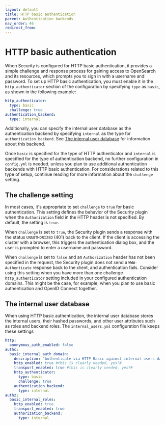 ```yaml
---
layout: default
title: HTTP basic authentication
parent: Authentication backends
nav_order: 46
redirect_from:
---
```



# HTTP basic authentication

When Security is configured for HTTP basic authentication, it provides a simple challenge and response process for gaining access to OpenSearch and its resources, which prompts you to sign in with a username and password. To set up HTTP basic authentication, you must enable it in the `http_authenticator` section of the configuration by specifying `type` as `basic`, as shown in the following example:

```yml
http_authenticator:
  type: basic
  challenge: true
authentication_backend:
  type: internal
```

Additionally, you can specify the internal user database as the authentication backend by specifying `internal` as the type for `authentication_backend`. See [The internal user database](#the-internal-user-database) for information about this backend.

Once `basic` is specified for the type of HTTP authenticator and `internal` is specified for the type of authentication backend, no further configuration in `config.yml` is needed, unless you plan to use additional authentication backends with HTTP basic authentication. For considerations related to this type of setup, continue reading for more information about the `challenge` setting.

## The challenge setting

In most cases, it's appropriate to set `challenge` to `true` for basic authentication. This setting defines the behavior of the Security plugin when the `Authorization` field in the HTTP header is not specified. By default, the setting is `true`.

When `challenge` is set to `true`, the Security plugin sends a response with the status `UNAUTHORIZED` (401) back to the client. If the client is accessing the cluster with a browser, this triggers the authentication dialog box, and the user is prompted to enter a username and password.

When `challenge` is set to `false` and an `Authorization` header has not been specified in the request, the Security plugin does not send a `WWW-Authenticate` response back to the client, and authentication fails. Consider using this setting when you have more than one challenge `http_authenticator` setting included in your configured authentication domains. This might be the case, for example, when you plan to use basic authentication and OpenID Connect together.


## The internal user database

When using HTTP basic authentication, the internal user database stores the internal users, their hashed passwords, and other user attributes such as roles and backend roles. The `internal_users.yml` configuration file keeps these settings 

```yml
http:
  anonymous_auth_enabled: false
authc:
  basic_internal_auth_domain:
    description: "Authenticate via HTTP Basic against internal users database"
    http_enabled: true #this is clearly needed, yes?#
    transport_enabled: true #this is clearly needed, yes?#
    http_authenticator:
      type: basic
      challenge: true
    authentication_backend:
      type: internal
authz:
  basic_internal_roles:
    http_enabled: true
    transport_enabled: true
    authorization_backend:
      type: internal
```